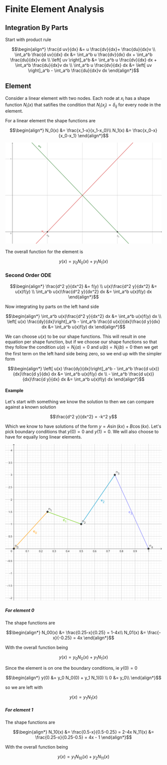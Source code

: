 # Finite Element Analysis

## Integration By Parts

Start with product rule

``` math
\begin{align*}
\frac{d uv}{dx} &= u \frac{dv}{dx}+ \frac{du}{dx}v \\
\int_a^b \frac{d uv}{dx} dx &= \int_a^b u \frac{dv}{dx} dx + \int_a^b \frac{du}{dx}v dx \\
\left[ uv \right]_a^b &= \int_a^b u \frac{dv}{dx} dx + \int_a^b \frac{du}{dx}v dx \\
\int_a^b u \frac{dv}{dx} dx &= \left[ uv \right]_a^b - \int_a^b \frac{du}{dx}v dx 
\end{align*}
```

## Element

Consider a linear element with two nodes. Each node at $x_i$ has a shape function $N_i(x)$ that satifies the condition that $N_i(x_j)=\delta_{ij}$ for every node in the element.

For a linear element the shape functions are

``` math
\begin{align*}
N_0(x) &= \frac{x_1-x}{x_1-x_0}\\
N_1(x) &= \frac{x_0-x}{x_0-x_1}
\end{align*}
```

![shape functions](shape-functions.svg)

The overall function for the element is

``` math
y(x) = y_0 N_0(x) + y_1 N_1(x)
```

### Second Order ODE

``` math
\begin{align*}
\frac{d^2 y}{dx^2} &= f(y) \\
u(x)\frac{d^2 y}{dx^2} &= u(x)f(y) \\
\int_a^b u(x)\frac{d^2 y}{dx^2} dx &= \int_a^b u(x)f(y) dx
\end{align*}
```
Now integrating by parts on the left hand side
``` math
\begin{align*}
\int_a^b u(x)\frac{d^2 y}{dx^2} dx &= \int_a^b u(x)f(y) dx \\
\left[ u(x) \frac{dy}{dx}\right]_a^b - \int_a^b \frac{d u(x)}{dx}\frac{d y}{dx} dx &= \int_a^b u(x)f(y) dx 
\end{align*}
```
We can choose $u(x)$ to be our shape functions. This will result in one equation per shape function, but if we choose our shape functions so that they follow the condition $u(a)=N_i(a)=0$ and $u(b)=N_i(b)=0$ then we get the first term on the left hand side being zero, so we end up with the simpler form
``` math
\begin{align*}
\left[ u(x) \frac{dy}{dx}\right]_a^b - \int_a^b \frac{d u(x)}{dx}\frac{d y}{dx} dx &= \int_a^b u(x)f(y) dx \\
- \int_a^b \frac{d u(x)}{dx}\frac{d y}{dx} dx &= \int_a^b u(x)f(y) dx
\end{align*}
```

#### Example

Let's start with something we know the solution to then we can compare against a known solution
``` math
\frac{d^2 y}{dx^2} = -k^2 y
```
Which we know to have solutions of the form $y=A\sin(kx)+B\cos(kx)$. Let's pick boundary conditions that $y(0)=0$ and $y(1)=0$. We will also choose to have for equally long linear elements.

![The elements](elements.svg)

##### For element 0

The shape functions are

``` math
\begin{align*}
N_00(x) &= \frac{0.25-x}{0.25} = 1-4x\\
N_01(x) &= \frac{-x}{-0.25} = 4x
\end{align*}
```

With the overall function being
``` math
y(x) = y_0 N_0(x) + y_1 N_1(x)
```
Since the element is on one the boundary conditions, ie $y(0)=0$
``` math
\begin{align*}
y(0) &= y_0 N_0(0) + y_1 N_1(0) \\
0 &= y_0\\
\end{align*}
```
so we are left with
``` math
y(x) = y_1 N_1(x)
```

##### For element 1

The shape functions are

``` math
\begin{align*}
N_10(x) &= \frac{0.5-x}{0.5-0.25} = 2-4x
N_11(x) &= \frac{0.25-x}{0.25-0.5} = 4x - 1
\end{align*}
```

With the overall function being
``` math
y(x) = y_1 N_10(x) + y_2 N_11(x)
```


